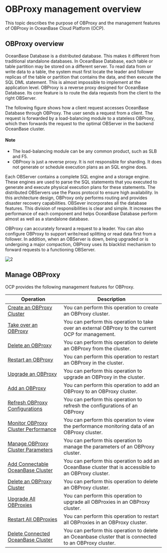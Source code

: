 OBProxy management overview
================================================

This topic describes the purpose of OBProxy and the management features of OBProxy in OceanBase Cloud Platform (OCP).

OBProxy overview
-------------------------------------

OceanBase Database is a distributed database. This makes it different from traditional standalone databases. In OceanBase Database, each table or table partition may be stored on a different server. To read data from or write data to a table, the system must first locate the leader and follower replicas of the table or partition that contains the data, and then execute the SQL DML statement. This is almost impossible to implement at the application level. OBProxy is a reverse proxy designed for OceanBase Database. Its core feature is to route the data requests from the client to the right OBServer.

The following figure shows how a client request accesses OceanBase Database through OBProxy. The user sends a request from a client. The request is forwarded by a load-balancing module to a stateless OBProxy, which then forwards the request to the optimal OBServer in the backend OceanBase cluster.

  <main id="notice" type='explain'>
    <h4>Note</h4>
    <ul>
    <li>The load-balancing module can be any common product, such as SLB and F5.</li>
    <li>OBProxy is just a reverse proxy. It is not responsible for sharding. It does not generate or schedule execution plans as an SQL engine does.</li>
    </ul>
  </main>






Each OBServer contains a complete SQL engine and a storage engine. These engines are used to parse the SQL statements that you executed to generate and execute physical execution plans for these statements. The distributed OBServers use the Paxos protocol to ensure high availability. In this architecture design, OBProxy only performs routing and provides disaster recovery capabilities. OBSever incorporates all the database features. This division of responsibilities is clear and simple. It increases the performance of each component and helps OceanBase Database perform almost as well as a standalone database.

OBProxy can accurately forward a request to a leader. You can also configure OBProxy to support write/read splitting or read data first from a follower. In addition, when an OBServer is down, being upgraded or is undergoing a major compaction, OBProxy uses its blacklist mechanism to forward requests to a functioning OBServer.

![2](https://help-static-aliyun-doc.aliyuncs.com/assets/img/en-US/1726967161/p184129.png)

Manage OBProxy
-----------------------------------

OCP provides the following management features for OBProxy.


|                                     Operation                                      |                                              Description                                               |
|------------------------------------------------------------------------------------|--------------------------------------------------------------------------------------------------------|
| [Create an OBProxy Cluster](../../800.obproxy-management/100.create-an-obproxy-cluster.md)           | You can perform this operation to create an OBProxy cluster.                                           |
| [Take over an OBProxy](../../800.obproxy-management/200.userguide-obproxy.md)                | You can perform this operation to take over an external OBProxy to the current OCP for management.     |
| [Delete an OBProxy](../../800.obproxy-management/300.delete-obproxy.md)                   | You can perform this operation to delete an OBProxy from the cluster.                                  |
| [Restart an OBProxy](../../800.obproxy-management/400.restart-obproxy.md)                  | You can perform this operation to restart an OBProxy in the cluster.                                   |
| [Upgrade an OBProxy](../../800.obproxy-management/500.upgrade-obproxy.md)                  | You can perform this operation to upgrade an OBProxy in the cluster.                                   |
| [Add an OBProxy](../../800.obproxy-management/600.add-obproxy.md)                      | You can perform this operation to add an OBProxy to an OBProxy cluster.                                |
| [Refresh OBProxy Configurations](../../800.obproxy-management/700.refresh-obproxy-configuration.md)      | You can perform this operation to refresh the configurations of an OBProxy                             |
| [Monitor OBProxy Cluster Performance](../../800.obproxy-management/800.obproxy-cluster-performance-monitoring.md) | You can perform this operation to view the performance monitoring data of an OBProxy cluster.          |
| [Manage OBProxy Cluster Parameters](../../800.obproxy-management/900.obproxy-cluster-parameter-management.md)   | You can perform this operation to manage the parameters of an OBProxy cluster.                         |
| [Add Connectable OceanBase Cluster](../../800.obproxy-management/1000.add-a-connectable-ob-cluster.md)   | You can perform this operation to add an OceanBase cluster that is accessible to an OBProxy cluster.   |
| [Delete an OBProxy Cluster](../../800.obproxy-management/1100.delete-obproxy-cluster.md)           | You can perform this operation to delete an OBProxy cluster.                                           |
| [Upgrade All OBProxies](../../800.obproxy-management/1200.upgrade-the-obproxy-cluster.md)               | You can perform this operation to upgrade all OBProxies in an OBProxy cluster.                         |
| [Restart All OBProxies](../../800.obproxy-management/1300.restart-obproxy-cluster.md)               | You can perform this operation to restart all OBProxies in an OBProxy cluster.                         |
| [Delete Connected OceanBase Cluster](../../800.obproxy-management/1400.delete-a-connected-ob-cluster.md)  | You can perform this operation to delete an Oceanbase cluster that is connected to an OBProxy cluster. |
